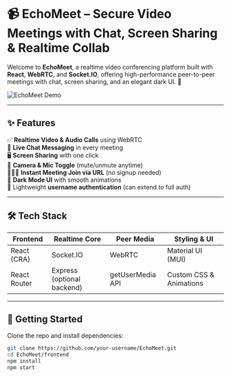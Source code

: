 # 📹 EchoMeet – Secure Video Meetings with Chat, Screen Sharing & Realtime Collab

Welcome to **EchoMeet**, a realtime video conferencing platform built with **React**, **WebRTC**, and **Socket.IO**, offering high-performance peer-to-peer meetings with chat, screen sharing, and an elegant dark UI. 🚀

![EchoMeet Demo](./public/screenshot.png)

---

## ✨ Features

✅ **Realtime Video & Audio Calls** using WebRTC  
💬 **Live Chat Messaging** in every meeting  
🖥️ **Screen Sharing** with one click  
🎥 **Camera & Mic Toggle** (mute/unmute anytime)  
🧑‍🤝‍🧑 **Instant Meeting Join via URL** (no signup needed)  
🌙 **Dark Mode UI** with smooth animations  
🔐 Lightweight **username authentication** (can extend to full auth)

---

## 🛠 Tech Stack

| Frontend       | Realtime Core   | Peer Media   | Styling & UI       |
|----------------|------------------|--------------|--------------------|
| React (CRA)    | Socket.IO        | WebRTC       | Material UI (MUI)  |
| React Router   | Express (optional backend) | getUserMedia API | Custom CSS & Animations |

---

## 🚀 Getting Started

Clone the repo and install dependencies:

```bash
git clone https://github.com/your-username/EchoMeet.git
cd EchoMeet/frontend
npm install
npm start
